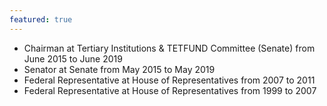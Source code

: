 ```yaml
---
featured: true
---
```

* Chairman at Tertiary Institutions & TETFUND Committee (Senate) from June 2015 to June 2019
* Senator at Senate from May 2015 to May 2019
* Federal Representative at House of Representatives from 2007 to 2011
* Federal Representative at House of Representatives from 1999 to 2007
